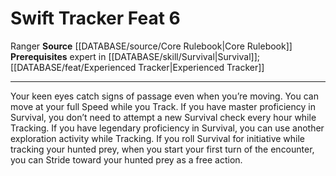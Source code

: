 ﻿---
feat: Swift Tracker
id: '512'
level: '6'
name: Swift Tracker
prerequisite: Expert in [[DATABASE/skill/Survival|Survival]] ; [[DATABASE/feat/Experienced
  Tracker|Experienced Tracker]]
rarity: Common
source: '[[DATABASE/source/Core Rulebook|Core Rulebook]]'
trait:
- '[[DATABASE/trait/Ranger|Ranger]]'
type: Feat

---
# Swift Tracker <span class="item-type">Feat 6</span>

<span class="item-trait">Ranger</span>
**Source** [[DATABASE/source/Core Rulebook|Core Rulebook]] 
**Prerequisites** expert in [[DATABASE/skill/Survival|Survival]]; [[DATABASE/feat/Experienced Tracker|Experienced Tracker]]

---
Your keen eyes catch signs of passage even when you’re moving. You can move at your full Speed while you Track. If you have master proficiency in Survival, you don’t need to attempt a new Survival check every hour while Tracking. If you have legendary proficiency in Survival, you can use another exploration activity while Tracking.
 If you roll Survival for initiative while tracking your hunted prey, when you start your first turn of the encounter, you can Stride toward your hunted prey as a free action.